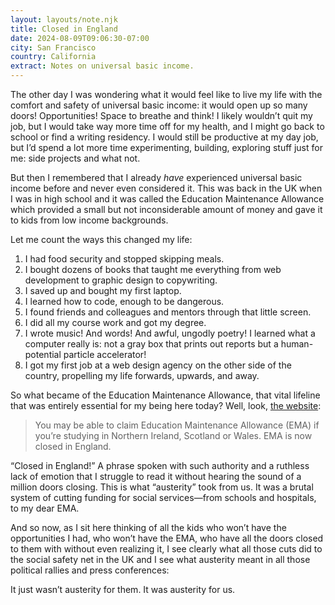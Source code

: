 ```yaml
---
layout: layouts/note.njk
title: Closed in England
date: 2024-08-09T09:06:30-07:00
city: San Francisco
country: California
extract: Notes on universal basic income.
--- 
```


The other day I was wondering what it would feel like to live my life with the comfort and safety of universal basic income: it would open up so many doors! Opportunities! Space to breathe and think!  I likely wouldn’t quit my job, but I would take way more time off for my health, and I might go back to school or find a writing residency. I would still be productive at my day job, but I’d spend a lot more time experimenting, building, exploring stuff just for me: side projects and what not.

But then I remembered that I already _have_ experienced universal basic income before and never even considered it. This was back in the UK when I was in high school and it was called the Education Maintenance Allowance which provided a small but not inconsiderable amount of money and gave it to kids from low income backgrounds. 

Let me count the ways this changed my life:

1. I had food security and stopped skipping meals.
2. I bought dozens of books that taught me everything from web development to graphic design to copywriting.
3. I saved up and bought my first laptop.
4. I learned how to code, enough to be dangerous.
5. I found friends and colleagues and mentors through that little screen.
6. I did all my course work and got my degree.
7. I wrote music! And words! And awful, ungodly poetry! I learned what a computer really is: not a gray box that prints out reports but a human-potential particle accelerator!
8. I got my first job at a web design agency on the other side of the country, propelling my life forwards, upwards, and away.

So what became of the Education Maintenance Allowance, that vital lifeline that was entirely essential for my being here today? Well, look, [the website](https://www.gov.uk/education-maintenance-allowance-ema ):

> You may be able to claim Education Maintenance Allowance (EMA) if you’re studying in Northern Ireland, Scotland or Wales. EMA is now closed in England.

“Closed in England!” A phrase spoken with such authority and a ruthless lack of emotion that I struggle to read it without hearing the sound of a million doors closing. This is what “austerity” took from us. It was a brutal system of cutting funding for social services—from schools and hospitals, to my dear EMA. 

And so now, as I sit here thinking of all the kids who won’t have the opportunities I had, who won’t have the EMA, who have all the doors closed to them with without even realizing it, I see clearly what all those cuts did to the social safety net in the UK and I see what austerity meant in all those political rallies and press conferences:

It just wasn’t austerity for them. It was austerity for us.
